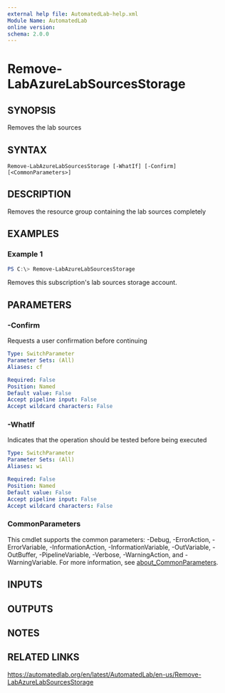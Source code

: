 ```yaml
---
external help file: AutomatedLab-help.xml
Module Name: AutomatedLab
online version:
schema: 2.0.0
---
```


# Remove-LabAzureLabSourcesStorage

## SYNOPSIS
Removes the lab sources

## SYNTAX

```
Remove-LabAzureLabSourcesStorage [-WhatIf] [-Confirm] [<CommonParameters>]
```

## DESCRIPTION
Removes the resource group containing the lab sources completely

## EXAMPLES

### Example 1
```powershell
PS C:\> Remove-LabAzureLabSourcesStorage
```

Removes this subscription's lab sources storage account.

## PARAMETERS

### -Confirm
Requests a user confirmation before continuing

```yaml
Type: SwitchParameter
Parameter Sets: (All)
Aliases: cf

Required: False
Position: Named
Default value: False
Accept pipeline input: False
Accept wildcard characters: False
```

### -WhatIf
Indicates that the operation should be tested before being executed

```yaml
Type: SwitchParameter
Parameter Sets: (All)
Aliases: wi

Required: False
Position: Named
Default value: False
Accept pipeline input: False
Accept wildcard characters: False
```

### CommonParameters
This cmdlet supports the common parameters: -Debug, -ErrorAction, -ErrorVariable, -InformationAction, -InformationVariable, -OutVariable, -OutBuffer, -PipelineVariable, -Verbose, -WarningAction, and -WarningVariable. For more information, see [about_CommonParameters](http://go.microsoft.com/fwlink/?LinkID=113216).

## INPUTS

## OUTPUTS

## NOTES

## RELATED LINKS
https://automatedlab.org/en/latest/AutomatedLab/en-us/Remove-LabAzureLabSourcesStorage
